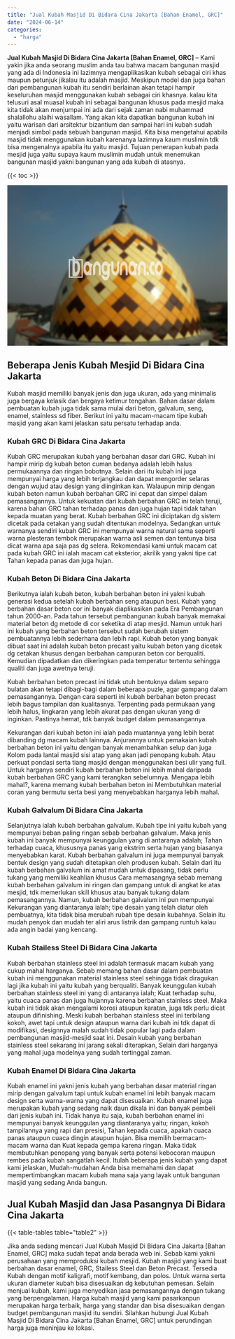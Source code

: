 ```yaml
---
title: "Jual Kubah Masjid Di Bidara Cina Jakarta [Bahan Enamel, GRC]"
date: "2024-06-14"
categories: 
  - "harga"
---
```


**Jual Kubah Masjid Di Bidara Cina Jakarta \[Bahan Enamel, GRC\]** – Kami yakin jika anda seorang muslim anda tau bahwa macam bangunan masjid yang ada di Indonesia ini lazimnya mengaplikasikan kubah sebagai ciri khas maupun petunjuk jikalau itu adalah masjid. Meskipun model dan juga bahan dari pembangunan kubah itu sendiri berlainan akan tetapi hampir keseluruhan masjid menggunakan kubah sebagai ciri khasnya. kalau kita telusuri asal muasal kubah ini sebagai bangunan khusus pada mesjid maka kita tidak akan menjumpai ini ada dari sejak zaman nabi muhammad shalallohu alaihi wasallam. Yang akan kita dapatkan bangunan kubah ini yaitu warisan dari arsitektur bizantium dan sampai hari ini kubah sudah menjadi simbol pada sebuah bangunan masjid. Kita bisa mengetahui apabila masjid tidak menggunakan kubah karenanya lazimnya kaum muslimin tdk bisa mengenalnya apabila itu yaitu masjid. Tujuan penerapan kubah pada mesjid juga yaitu supaya kaum muslimin mudah untuk menemukan bangunan masjid yakni bangunan yang ada kubah di atasnya.

{{< toc >}}

![Jual Kubah Masjid Di Bidara Cina Jakarta [Bahan Enamel, GRC]](/images/jual-kubah-masjid-37.png)

## Beberapa Jenis Kubah Mesjid Di Bidara Cina Jakarta

Kubah masjid memiliki banyak jenis dan juga ukuran, ada yang minimalis juga bergaya kelasik dan bergaya ketimur tengahan. Bahan dasar dalam pembuatan kubah juga tidak sama mulai dari beton, galvalum, seng, enamel, stainless sd fiber. Berikut ini yaitu macam-macam tipe kubah masjid yang akan kami jelaskan satu persatu terhadap anda.

### Kubah GRC Di Bidara Cina Jakarta

Kubah GRC merupakan kubah yang berbahan dasar dari GRC. Kubah ini hampir mirip dg kubah beton cuman bedanya adalah lebih halus permukaannya dan ringan bobotnya. Selain dari itu kubah ini juga mempunyai harga yang lebih terjangkau dan dapat mengorder selaras dengan wujud atau design yang diinginkan kan. Walaupun mirip dengan kubah beton namun kubah berbahan GRC ini cepat dan simpel dalam pemasangannya. Untuk kekuatan dari kubah berbahan GRC ini telah teruji, karena bahan GRC tahan terhadap panas dan juga hujan tapi tidak tahan kepada muatan yang berat. Kubah berbahan GRC ini diciptakan dg sistem dicetak pada cetakan yang sudah ditentukan modelnya. Sedangkan untuk warnanya sendiri kubah GRC ini mempunyai warna natural sama seperti warna plesteran tembok merupakan warna asli semen dan tentunya bisa dicat warna apa saja pas dg selera. Rekomendasi kami untuk macam cat pada kubah GRC ini ialah macam cat eksterior, akrilik yang yakni tipe cat Tahan kepada panas dan juga hujan.

### Kubah Beton Di Bidara Cina Jakarta

Berikutnya ialah kubah beton, kubah berbahan beton ini yakni kubah generasi kedua setelah kubah berbahan seng ataupun besi. Kubah yang berbahan dasar beton cor ini banyak diaplikasikan pada Era Pembangunan tahun 2000-an. Pada tahun tersebut pembangunan kubah banyak memakai material beton dg metode di cor seketika di atap mesjid. Namun untuk hari ini kubah yang berbahan beton tersebut sudah berubah sistem pembuatannya lebih sederhana dan lebih rapi. Kubah beton yang banyak dibuat saat ini adalah kubah beton precast yaitu kubah beton yang dicetak dg cetakan khusus dengan berbahan campuran beton cor berqualiti. Kemudian dipadatkan dan dikeringkan pada temperatur tertentu sehingga qualiti dan juga awetnya teruji.

Kubah berbahan beton precast ini tidak utuh bentuknya dalam separo bulatan akan tetapi dibagi-bagi dalam beberapa puzle, agar gampang dalam pemasangannya. Dengan cara seperti ini kubah berbahan beton precast lebih bagus tampilan dan kualitasnya. Terpenting pada permukaan yang lebih halus, lingkaran yang lebih akurat pas dengan ukuran yang di inginkan. Pastinya hemat, tdk banyak budget dalam pemasangannya.

Kekurangan dari kubah beton ini ialah pada muatannya yang lebih berat dibanding dg macam kubah lainnya. Anjurannya untuk pemakaian kubah berbahan beton ini yaitu dengan banyak menambahkan selup dan juga Kolom pada lantai masjid sisi atap yang akan jadi penopang kubah. Atau perkuat pondasi serta tiang masjid dengan menggunakan besi ulir yang full. Untuk harganya sendiri kubah berbahan beton ini lebih mahal daripada kubah berbahan GRC yang kami terangkan sebelumnya. Mengapa lebih mahal?, karena memang kubah berbahan beton ini Membutuhkan material coran yang bermutu serta besi yang menyebabkan harganya lebih mahal.

### Kubah Galvalum Di Bidara Cina Jakarta

Selanjutnya ialah kubah berbahan galvalum. Kubah tipe ini yaitu kubah yang mempunyai beban paling ringan sebab berbahan galvalum. Maka jenis kubah ini banyak mempunyai keunggulan yang di antaranya adalah; Tahan terhadap cuaca, khususnya panas yang ekstrim serta hujan yang biasanya menyebabkan karat. Kubah berbahan galvalum ini juga mempunyai banyak bentuk design yang sudah ditetapkan oleh produsen kubah. Selain dari itu kubah berbahan galvalum ini amat mudah untuk dipasang, tidak perlu tukang yang memiliki keahlian khusus Cara memasangnya sebab memang kubah berbahan galvalum ini ringan dan gampang untuk di angkat ke atas mesjid, tdk memerlukan skill khusus atau banyak tukang dalam pemasangannya. Namun, kubah berbahan galvalum ini pun mempunyai Kekurangan yang diantaranya ialah; tipe desain yang telah diatur oleh pembuatnya, kita tidak bisa merubah rubah tipe desain kubahnya. Selain itu mudah penyok dan mudah ter aliri arus listrik dan gampang runtuh kalau ada angin badai yang kencang.

### Kubah Stailess Steel Di Bidara Cina Jakarta

Kubah berbahan stainless steel ini adalah termasuk macam kubah yang cukup mahal harganya. Sebab memang bahan dasar dalam pembuatan kubah ini menggunakan material stainless steel sehingga tidak diragukan lagi jika kubah ini yaitu kubah yang berqualiti. Banyak keunggulan kubah berbahan stainless steel ini yang di antaranya ialah; Kuat terhadap suhu, yaitu cuaca panas dan juga hujannya karena berbahan stainless steel. Maka kubah ini tidak akan mengalami korosi ataupun karatan, juga tdk perlu dicat ataupun difinishing. Meski kubah berbahan stainless steel ini terbilang kokoh, awet tapi untuk design ataupun warna dari kubah ini tdk dapat di modifikasi, designnya malah sudah tidak popular lagi pada dalam pembangunan masjid-mesjid saat ini. Desain kubah yang berbahan stainless steel sekarang ini jarang sekali diterapkan, Selain dari harganya yang mahal juga modelnya yang sudah tertinggal zaman.

### Kubah Enamel Di Bidara Cina Jakarta

Kubah enamel ini yakni jenis kubah yang berbahan dasar material ringan mirip dengan galvalum tapi untuk kubah enamel ini lebih banyak macam design serta warna-warna yang dapat disesuaikan. Kubah enamel juga merupakan kubah yang sedang naik daun dikala ini dan banyak pembeli dari jenis kubah ini. Tidak hanya itu saja, kubah berbahan enamel ini mempunyai banyak keunggulan yang diantaranya yaitu; ringan, kokoh tampilannya yang rapi dan presisi, Tahan kepada cuaca, apakah cuaca panas ataupun cuaca dingin ataupun hujan. Bisa memilih bermacam-macam warna dan Kuat kepada gempa karena ringan. Maka tidak membutuhkan penopang yang banyak serta potensi kebocoran maupun rembes pada kubah sangatlah kecil. Itulah beberapa jenis kubah yang dapat kami jelaskan, Mudah-mudahan Anda bisa memahami dan dapat mempertimbangkan macam kubah mana saja yang layak untuk bangunan masjid yang sedang Anda bangun.

## Jual Kubah Masjid dan Jasa Pasangnya Di Bidara Cina Jakarta

{{< table-tables table="table2" >}}

Jika anda sedang mencari Jual Kubah Masjid Di Bidara Cina Jakarta \[Bahan Enamel, GRC\] maka sudah tepat anda berada web ini. Sebab kami yakni perusahaan yang memproduksi kubah mesjid. Kubah masjid yang kami buat berbahan dasar enamel, GRC, Stailess Steel dan Beton Precast. Tersedia Kubah dengan motif kaligrafi, motif kembang, dan polos. Untuk warna serta ukuran diameter kubah bisa disesuaikan dg kebutuhan pemesan. Selain menjual kubah, kami juga menyedikan jasa pemasangannya dengan tukang yang berpengalaman. Harga kubah masjid yang kami pasarkanpun merupakan harga terbaik, harga yang standar dan bisa disesuaikan dengan budget pembangunan masjid itu sendiri. Silahkan hubungi Jual Kubah Masjid Di Bidara Cina Jakarta \[Bahan Enamel, GRC\] untuk perundingan harga juga meninjau ke lokasi.
